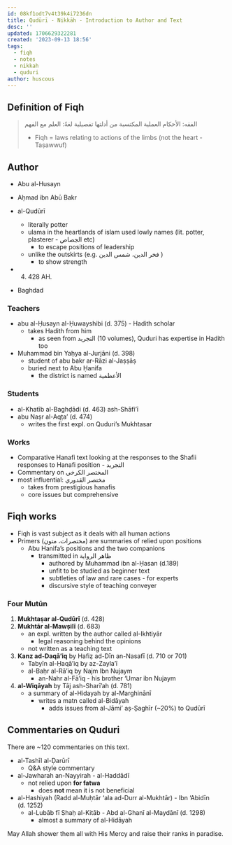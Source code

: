 ```yaml
---
id: 08kf1odt7v4t39k4i7236dn
title: Qudūrī - Nikkāh - Introduction to Author and Text
desc: ''
updated: 1706629322281
created: '2023-09-13 18:56'
tags:
  - fiqh
  - notes
  - nikkah
  - quduri
author: huscous
---
```


## Definition of Fiqh

> الفقه: الأحكام العملية المكتسبة من أدلتها تفصيلية لغةً: العلم مع الفهم
> - Fiqh = laws relating to actions of the limbs (not the heart -
> Taṣawwuf)

## Author

  - Abu al-Husayn

  - Aḥmad ibn Abū Bakr

  - al-Qudūrī

      - literally potter
      - ulama in the heartlands of islam used lowly names (lit. potter,
        plasterer - الجصاص etc)
          - to escape positions of leadership
      - unlike the outskirts (e.g. فخر الدين، شمس الدين )
          - to show strength

  - 4.  428 AH.

  - Baghdad

### Teachers

  - abu al-Ḥusayn al-Ḥuwayshibi (d. 375) - Hadith scholar
      - takes Hadith from him
          - as seen from التجريد (10 volumes), Quduri has expertise in
            Hadith too
  - Muhammad bin Yaḥya al-Jurjāni (d. 398)
      - student of abu bakr ar-Rāzi al-Jaṣṣāṣ
      - buried next to Abu Ḥanifa
          - the district is named الأعظمية

### Students

  - al-Khatīb al-Baghḍādi (d. 463) ash-Shāfi’ī
  - abu Naṣr al-Aqṭa’ (d. 474)
      - writes the first expl. on Quduri’s Mukhtasar

### Works

  - Comparative Hanafi text looking at the responses to the Shafii
    responses to Hanafi position - التجريد
  - Commentary on المختصر الكرخي
  - most influential: مختصر القدوري
      - takes from prestigious hanafis
      - core issues but comprehensive

## Fiqh works

  - Fiqh is vast subject as it deals with all human actions
  - Primers (مختصرات، متون) are summaries of relied upon positions
      - Abu Hanifa’s positions and the two companions
          - transmitted in ظاهر الرواية
              - authored by Muhammad ibn al-Ḥasan (d.189)
              - unfit to be studied as beginner text
              - subtleties of law and rare cases - for experts
              - discursive style of teaching conveyer

### Four Mutūn

1.  **Mukhtaṣar al-Qudūrī** (d. 428)
2.  **Mukhtār al-Mawṣilī** (d. 683)
      - an expl. written by the author called al-Ikhtiyār
          - legal reasoning behind the opinions
      - not written as a teaching text
3.  **Kanz ad-Daqā’iq** by Hafiẓ ad-Dīn an-Nasafī (d. 710 or 701)
      - Tabyīn al-Ḥaqā’iq by az-Zayla’ī
      - al-Baḥr al-Rā’iq by Najm Ibn Nujaym
          - an-Nahr al-Fā’iq - his brother ‘Umar ibn Nujaym
4.  **al-Wiqāyah** by Tāj ash-Sharī’ah (d. 781)
      - a summary of al-Hidayah by al-Marghinānī
          - writes a matn called al-Bidāyah
              - adds issues from al-Jāmi’ aṣ-Ṣaghīr (\~20%) to Qudūrī

## Commentaries on Quduri

There are \~120 commentaries on this text.

  - al-Tashīl al-Ḍarūrī
      - Q\&A style commentary
  - al-Jawharah an-Nayyirah - al-Haddādī
      - not relied upon **for fatwa**
          - does **not** mean it is not beneficial
  - al-Hashiyah (Radd al-Muḥtār ‘ala ad-Durr al-Mukhtār) - Ibn ‘Abidīn
    (d. 1252)
      - al-Lubāb fī Shaḥ al-Kitāb - Abd al-Ghanī al-Maydānī (d. 1298)
          - almost a summary of al-Hidāyah

May Allah shower them all with His Mercy and raise their ranks in
paradise.
